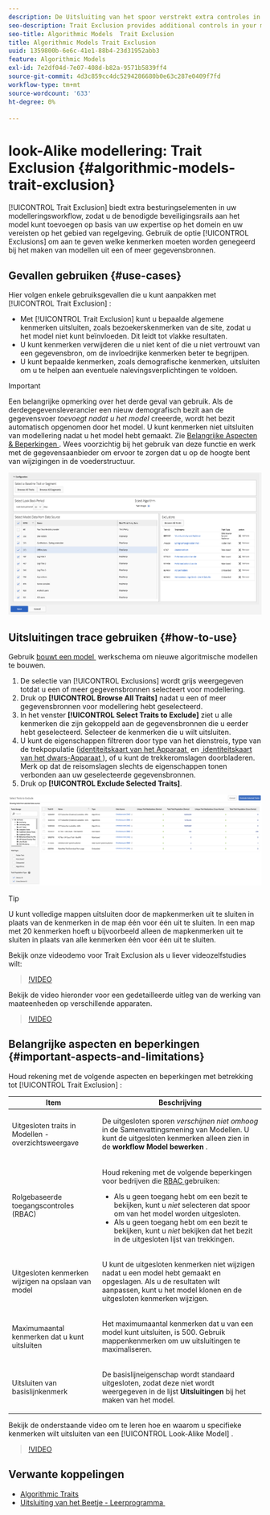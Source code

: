 ```yaml
---
description: De Uitsluiting van het spoor verstrekt extra controles in uw modelleringswerkschema, die u toestaan om de noodzakelijke beschermingen aan het model toe te voegen, op uw domeindeskundigheid en regelgevende vereisten wordt gebaseerd. Met de optie Uitzonderingen kunt u selecteren welke kenmerken u wilt negeren bij het maken van modellen uit een of meer gegevensbronnen.
seo-description: Trait Exclusion provides additional controls in your modeling workflow, allowing you to add the necessary guard rails to the model, based on your domain expertise and regulatory requirements. Use the Exclusions option to select which traits to ignore when creating models from one or more data sources.
seo-title: Algorithmic Models  Trait Exclusion
title: Algorithmic Models Trait Exclusion
uuid: 1359800b-6e6c-41e1-88b4-23d31952abb3
feature: Algorithmic Models
exl-id: 7e2df04d-7e07-408d-b82a-9571b5839ff4
source-git-commit: 4d3c859cc4dc5294286680b0e63c287e0409f7fd
workflow-type: tm+mt
source-wordcount: '633'
ht-degree: 0%

---
```


# look-Alike modellering: Trait Exclusion {#algorithmic-models-trait-exclusion}

[!UICONTROL Trait Exclusion] biedt extra besturingselementen in uw modelleringsworkflow, zodat u de benodigde beveiligingsrails aan het model kunt toevoegen op basis van uw expertise op het domein en uw vereisten op het gebied van regelgeving. Gebruik de optie [!UICONTROL Exclusions] om aan te geven welke kenmerken moeten worden genegeerd bij het maken van modellen uit een of meer gegevensbronnen.

## Gevallen gebruiken {#use-cases}

Hier volgen enkele gebruiksgevallen die u kunt aanpakken met [!UICONTROL Trait Exclusion] :

* Met [!UICONTROL Trait Exclusion] kunt u bepaalde algemene kenmerken uitsluiten, zoals bezoekerskenmerken van de site, zodat u het model niet kunt beïnvloeden. Dit leidt tot vlakke resultaten.
* U kunt kenmerken verwijderen die u niet kent of die u niet vertrouwt van een gegevensbron, om de invloedrijke kenmerken beter te begrijpen.
* U kunt bepaalde kenmerken, zoals demografische kenmerken, uitsluiten om u te helpen aan eventuele nalevingsverplichtingen te voldoen.

>[!IMPORTANT]
>
>Een belangrijke opmerking over het derde geval van gebruik. Als de derdegegevensleverancier een nieuw demografisch bezit aan de gegevensvoer *toevoegt nadat u het model* creeerde, wordt het bezit automatisch opgenomen door het model. U kunt kenmerken niet uitsluiten van modellering nadat u het model hebt gemaakt. Zie [&#x200B; Belangrijke Aspecten &amp; Beperkingen &#x200B;](../../features/algorithmic-models/trait-exclusion-algo-models.md#important-aspects-and-limitations). Wees voorzichtig bij het gebruik van deze functie en werk met de gegevensaanbieder om ervoor te zorgen dat u op de hoogte bent van wijzigingen in de voederstructuur.

![](assets/lam_exclude_traits.png)

## Uitsluitingen trace gebruiken {#how-to-use}

Gebruik [&#x200B; bouwt een model &#x200B;](../../features/algorithmic-models/create-model.md#build-model) werkschema om nieuwe algoritmische modellen te bouwen.

1. De selectie van [!UICONTROL Exclusions] wordt grijs weergegeven totdat u een of meer gegevensbronnen selecteert voor modellering.
2. Druk op **[!UICONTROL Browse All Traits]** nadat u een of meer gegevensbronnen voor modellering hebt geselecteerd.
3. In het venster **[!UICONTROL Select Traits to Exclude]** ziet u alle kenmerken die zijn gekoppeld aan de gegevensbronnen die u eerder hebt geselecteerd. Selecteer de kenmerken die u wilt uitsluiten.
4. U kunt de eigenschappen filtreren door type van het dienstreis, type van de trekpopulatie ([&#x200B; identiteitskaart van het Apparaat &#x200B;](../../reference/ids-in-aam.md) en [&#x200B; identiteitskaart van het dwars-Apparaat &#x200B;](../../reference/ids-in-aam.md)), of u kunt de trekkeromslagen doorbladeren. Merk op dat de reisomslagen slechts de eigenschappen tonen verbonden aan uw geselecteerde gegevensbronnen.
5. Druk op **[!UICONTROL Exclude Selected Traits]**.

![&#x200B; eigenschap-uitsluitingen &#x200B;](assets/trait-exclusions-browse-traits.png)

>[!TIP]
>
>U kunt volledige mappen uitsluiten door de mapkenmerken uit te sluiten in plaats van de kenmerken in de map één voor één uit te sluiten. In een map met 20 kenmerken hoeft u bijvoorbeeld alleen de mapkenmerken uit te sluiten in plaats van alle kenmerken één voor één uit te sluiten.

Bekijk onze videodemo voor Trait Exclusion als u liever videozelfstudies wilt:

>[!VIDEO](https://video.tv.adobe.com/v/25569/?quality=12)

Bekijk de video hieronder voor een gedetailleerde uitleg van de werking van maateenheden op verschillende apparaten.

>[!VIDEO](https://video.tv.adobe.com/v/33445/?quality=12)

## Belangrijke aspecten en beperkingen {#important-aspects-and-limitations}

Houd rekening met de volgende aspecten en beperkingen met betrekking tot [!UICONTROL Trait Exclusion] :

<table id="table_BA5C3545BC9E4717BD567B00C803AA53"> 
 <thead> 
  <tr> 
   <th colname="col1" class="entry"> Item </th> 
   <th colname="col2" class="entry"> Beschrijving </th>
  </tr> 
 </thead>
 <tbody> 
  <tr> 
   <td colname="col1"> <p>Uitgesloten traits in Modellen - overzichtsweergave </p> </td>
   <td colname="col2"> <p>De uitgesloten sporen <i> verschijnen niet omhoog </i> in de Samenvattingsmening van Modellen. U kunt de uitgesloten kenmerken alleen zien in de <b><span class="uicontrol"> workflow Model bewerken </span></b> . </p> </td>
  </tr> 
  <tr> 
   <td colname="col1"> <p>Rolgebaseerde toegangscontroles (RBAC) </p> </td>
   <td colname="col2"> <p>Houd rekening met de volgende beperkingen voor bedrijven die <a href="../../features/administration/administration-overview.md#administration"> RBAC </a> gebruiken: </p> <p>
     <ul id="ul_38A4056C235B428C822EA4A353893786"> 
      <li id="li_2624FB35581F4807B8530910D63FFDBF">Als u geen toegang hebt om een bezit te bekijken, kunt u <i> niet </i> selecteren dat spoor om van het model worden uitgesloten. </li>
      <li id="li_3FD7A12AAAA8462EA84A760C05F20379">Als u geen toegang hebt om een bezit te bekijken, kunt u <i> niet </i> bekijken dat het bezit in de uitgesloten lijst van trekkingen. </li>
     </ul> </p> </td>
  </tr> 
  <tr> 
   <td colname="col1"> <p>Uitgesloten kenmerken wijzigen na opslaan van model </p> </td>
   <td colname="col2"> <p>U kunt de uitgesloten kenmerken niet wijzigen nadat u een model hebt gemaakt en opgeslagen. Als u de resultaten wilt aanpassen, kunt u het model klonen en de uitgesloten kenmerken wijzigen. </p> </td>
  </tr> 
  <tr> 
   <td colname="col1"> <p>Maximumaantal kenmerken dat u kunt uitsluiten </p> </td>
   <td colname="col2"> <p>Het maximumaantal kenmerken dat u van een model kunt uitsluiten, is 500. Gebruik mappenkenmerken om uw uitsluitingen te maximaliseren. </p> </td>
  </tr> 
  <tr> 
   <td colname="col1"> <p>Uitsluiten van basislijnkenmerk </p> </td>
   <td colname="col2"> <p>De basislijneigenschap wordt standaard uitgesloten, zodat deze niet wordt weergegeven in de lijst <b><span class="uicontrol"> Uitsluitingen </span></b> bij het maken van het model. </p> </td>
  </tr>
 </tbody>
</table>

Bekijk de onderstaande video om te leren hoe en waarom u specifieke kenmerken wilt uitsluiten van een [!UICONTROL Look-Alike Model] .

>[!VIDEO](https://video.tv.adobe.com/v/25569/)

## Verwante koppelingen

* [Algorithmic Traits](/help/using/features/algorithmic-models/understanding-models.md)
* [&#x200B; Uitsluiting van het Beetje - Leerprogramma &#x200B;](https://helpx.adobe.com/audience-manager/kt/using/excluding-traits-look-alike-model-feature-video-use.html)
